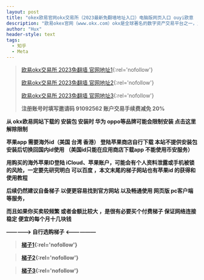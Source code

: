 ```yaml
---
layout: post
title: "okex欧易官网okx交易所（2023最新免翻墙地址入口）电脑版网页入口 ouyi欧意  手机APP下载"
description: "欧易okex官网（www.okx.com）okx是全球著名的数字资产交易平台之一，主要面向全球用户提供比特币、莱特币、以太币等数字资产的币币和衍生品交易服务。最低的手续费，最快捷的交易，强劲的 API 欧易App会是你最喜爱的数字货币交易App"
author: "Hux"
header-style: text
tags:
  - 知乎
  - Meta
---
```



> [欧易okx交易所 2023免翻墙 官网地址1](https://www.cnouyi.care/join/91092562){:rel='nofollow'}
> 
> [欧易okx交易所 2023免翻墙 官网地址2](https://www.hockyou.com/join/91092562){:rel='nofollow'}
> 
> [欧易okx交易所 2023免翻墙 官网地址3](https://www.koppacy.com/join/91092562){:rel='nofollow'}
> 
> <b>注册账号时填写邀请码 91092562 账户交易手续费减免 20%

从 okx欧易网站下载的 安装包 安装时 华为 oppo等品牌可能会限制安装 点击这里解除限制

苹果app 需要海外id（美国 台湾 香港） 登陆苹果商店自行下载 本站不提供安装包 安装后切换回国内id使用 （美国id只能在应用商店下载app 不能使用币安服务）

用购买的海外苹果ID登陆 iCloud、苹果账户，可能会有个人资料泄露或手机被锁的风险，一定要先研究明白 可以百度 ，本文末尾的梯子网站也有苹果id 的获得和使用教程

后续仍然建议自备梯子 以便更容易找到官方网站 以及畅通使用 网页版 pc客户端 等服务，

而且如果你买卖较频繁 或者金额比较大 ，是很有必要买个付费梯子 保证网络连接稳定 便宜的每个月十几块钱

————-> 自行选购梯子 <——————


> [梯子1](https://jike251.xyz/auth/register?code=zwXW){:rel='nofollow'}
    
> [梯子2](https://balala.io/auth/register?code=HpgM){:rel='nofollow'}

> [梯子3](https://dash.bitznetuk.com/#/register?code=IXJw2Pcv){:rel='nofollow'}
>  
> 
> 
> 
> 
> 
> 
